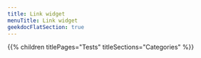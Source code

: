 ```yaml
---
title: Link widget
menuTitle: Link widget 
geekdocFlatSection: true
---
```


{{% children titlePages="Tests" titleSections="Categories" %}}